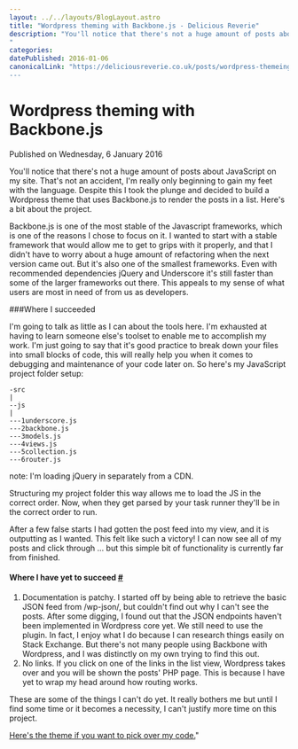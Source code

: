 ```yaml
---
layout: ../../layouts/BlogLayout.astro
title: "Wordpress theming with Backbone.js - Delicious Reverie"
description: "You'll notice that there's not a huge amount of posts about JavaScript on my site. That's not an accident, I'm really only beginning to gain my feet with the language. Despite this I took the plunge and decided to build a Wordpress theme that uses Backbone.js to render the posts in a list. Here's a bit about the project.
"
categories:
datePublished: 2016-01-06
canonicalLink: "https://deliciousreverie.co.uk/posts/wordpress-themeing-with-backbone-js/
---
```

# Wordpress theming with Backbone.js

Published on Wednesday, 6 January 2016

You'll notice that there's not a huge amount of posts about JavaScript on my site. That's not an accident, I'm really only beginning to gain my feet with the language. Despite this I took the plunge and decided to build a Wordpress theme that uses Backbone.js to render the posts in a list. Here's a bit about the project.

Backbone.js is one of the most stable of the Javascript frameworks, which is one of the reasons I chose to focus on it. I wanted to start with a stable framework that would allow me to get to grips with it properly, and that I didn't have to worry about a huge amount of refactoring when the next version came out. But it's also one of the smallest frameworks. Even with recommended dependencies jQuery and Underscore it's still faster than some of the larger frameworks out there. This appeals to my sense of what users are most in need of from us as developers.

###Where I succeeded

I'm going to talk as little as I can about the tools here. I'm exhausted at having to learn someone else's toolset to enable me to accomplish my work. I'm just going to say that it's good practice to break down your files into small blocks of code, this will really help you when it comes to debugging and maintenance of your code later on. So here's my JavaScript project folder setup:

```
-src
|
--js
|
---1underscore.js
---2backbone.js
---3models.js
---4views.js
---5collection.js
---6router.js
```

note: I'm loading jQuery in separately from a CDN.

Structuring my project folder this way allows me to load the JS in the correct order. Now, when they get parsed by your task runner they'll be in the correct order to run.

After a few false starts I had gotten the post feed into my view, and it is outputting as I wanted. This felt like such a victory! I can now see all of my posts and click through ... but this simple bit of functionality is currently far from finished.

#### Where I have yet to succeed [#](https://deliciousreverie.co.uk/posts/wordpress-themeing-with-backbone-js/#where-i-have-yet-to-succeed)

1.  Documentation is patchy. I started off by being able to retrieve the basic JSON feed from /wp-json/, but couldn't find out why I can't see the posts. After some digging, I found out that the JSON endpoints haven't been implemented in Wordpress core yet. We still need to use the plugin. In fact, I enjoy what I do because I can research things easily on Stack Exchange. But there's not many people using Backbone with Wordpress, and I was distinctly on my own trying to find this out.
2.  No links. If you click on one of the links in the list view, Wordpress takes over and you will be shown the posts' PHP page. This is because I have yet to wrap my head around how routing works.

These are some of the things I can't do yet. It really bothers me but until I find some time or it becomes a necessity, I can't justify more time on this project.

[Here's the theme if you want to pick over my code.](https://github.com/endymion1818/questingtheair)"